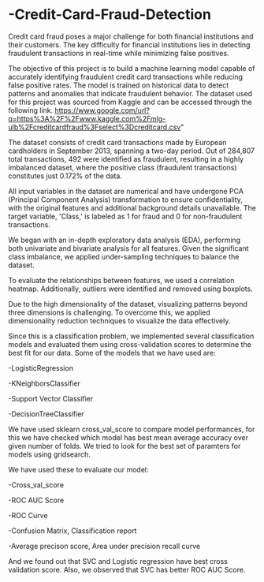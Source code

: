 # -Credit-Card-Fraud-Detection
Credit card fraud poses a major challenge for both financial institutions and their customers. The key difficulty for financial institutions lies in detecting fraudulent transactions in real-time while minimizing false positives.

The objective of this project is to build a machine learning model capable of accurately identifying fraudulent credit card transactions while reducing false positive rates. The model is trained on historical data to detect patterns and anomalies that indicate fraudulent behavior. The dataset used for this project was sourced from Kaggle and can be accessed through the following link. https://www.google.com/url?q=https%3A%2F%2Fwww.kaggle.com%2Fmlg-ulb%2Fcreditcardfraud%3Fselect%3Dcreditcard.csv"

The dataset consists of credit card transactions made by European cardholders in September 2013, spanning a two-day period. Out of 284,807 total transactions, 492 were identified as fraudulent, resulting in a highly imbalanced dataset, where the positive class (fraudulent transactions) constitutes just 0.172% of the data.

All input variables in the dataset are numerical and have undergone PCA (Principal Component Analysis) transformation to ensure confidentiality, with the original features and additional background details unavailable. The target variable, 'Class,' is labeled as 1 for fraud and 0 for non-fraudulent transactions.

We began with an in-depth exploratory data analysis (EDA), performing both univariate and bivariate analysis for all features. Given the significant class imbalance, we applied under-sampling techniques to balance the dataset.

To evaluate the relationships between features, we used a correlation heatmap. Additionally, outliers were identified and removed using boxplots.

Due to the high dimensionality of the dataset, visualizing patterns beyond three dimensions is challenging. To overcome this, we applied dimensionality reduction techniques to visualize the data effectively.

Since this is a classification problem, we implemented several classification models and evaluated them using cross-validation scores to determine the best fit for our data. Some of the models that we have used are:

-LogisticRegression

-KNeighborsClassifier

-Support Vector Classifier

-DecisionTreeClassifier

We have used sklearn cross_val_score to compare model performances, for this we have checked which model has best mean average accuracy over given number of folds. We tried to look for the best set of paramters for models using gridsearch.

We have used these to evaluate our model:

-Cross_val_score

-ROC AUC Score

-ROC Curve

-Confusion Matrix, Classification report

-Average precison score, Area under precision recall curve

And we found out that SVC and Logistic regression have best cross validation score. Also, we observed that SVC has better ROC AUC Score.



